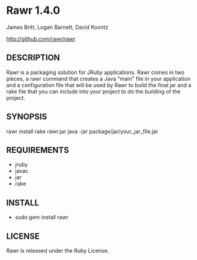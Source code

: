 Rawr 1.4.0
==========

James Britt, Logan Barnett, David Koontz

http://github.com/rawr/rawr


DESCRIPTION
--------------
  
Rawr is a packaging solution for JRuby applications. Rawr comes in two pieces, a
rawr command that creates a Java "main" file in your application and a
configuration file that will be used by Rawr to build the final jar and a rake
file that you can include into your project to do the building of the project.

SYNOPSIS
--------

  rawr install
  rake rawr:jar
  java -jar package/jar/your_jar_file.jar

REQUIREMENTS
------------

* jruby
* javac
* jar
* rake

INSTALL
----------

* sudo gem install rawr

LICENSE
-------

Rawr is released under the Ruby License.